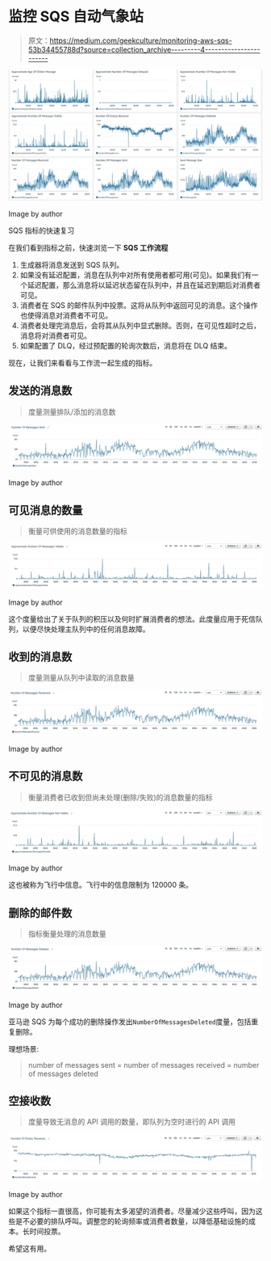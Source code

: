 # 监控 SQS 自动气象站

> 原文：<https://medium.com/geekculture/monitoring-aws-sqs-53b34455788d?source=collection_archive---------4----------------------->

![](img/926cead2f895560d53c926acd8a0be98.png)

Image by author

SQS 指标的快速复习

在我们看到指标之前，快速浏览一下 **SQS 工作流程**

1.  生成器将消息发送到 SQS 队列。
2.  如果没有延迟配置，消息在队列中对所有使用者都可用(可见)。如果我们有一个延迟配置，那么消息将以延迟状态留在队列中，并且在延迟到期后对消费者可见。
3.  消费者在 SQS 的邮件队列中投票。这将从队列中返回可见的消息。这个操作也使得消息对消费者不可见。
4.  消费者处理完消息后，会将其从队列中显式删除。否则，在可见性超时之后，消息将对消费者可见。
5.  如果配置了 DLQ，经过预配置的轮询次数后，消息将在 DLQ 结束。

现在，让我们来看看与工作流一起生成的指标。

## 发送的消息数

> 度量测量排队/添加的消息数

![](img/353f0f30f54ff48b1891da523aa7f77d.png)

Image by author

## 可见消息的数量

> 衡量可供使用的消息数量的指标

![](img/ee343d90851a399cc40915911da5e525.png)

Image by author

这个度量给出了关于队列的积压以及何时扩展消费者的想法。此度量应用于死信队列，以便尽快处理主队列中的任何消息故障。

## 收到的消息数

> 度量测量从队列中读取的消息数量

![](img/7fe24a56e9a4b69529cd0253b7ca2e4e.png)

Image by author

## 不可见的消息数

> 衡量消费者已收到但尚未处理(删除/失败)的消息数量的指标

![](img/02c1355b0ff0e035687c371d5267070f.png)

Image by author

这也被称为飞行中信息。飞行中的信息限制为 120000 条。

## 删除的邮件数

> 指标衡量处理的消息数量

![](img/85d2fd05cdc3607803b36dc60062fc5a.png)

Image by author

亚马逊 SQS 为每个成功的删除操作发出`NumberOfMessagesDeleted`度量，包括重复删除。

理想场景:

> number of messages sent = number of messages received = number of messages deleted

## 空接收数

> 度量导致无消息的 API 调用的数量，即队列为空时进行的 API 调用

![](img/9e3b276d110ee9959b8790fad28a15d9.png)

Image by author

如果这个指标一直很高，你可能有太多渴望的消费者。尽量减少这些呼叫，因为这些是不必要的排队呼叫。调整您的轮询频率或消费者数量，以降低基础设施的成本。长时间投票。

希望这有用。